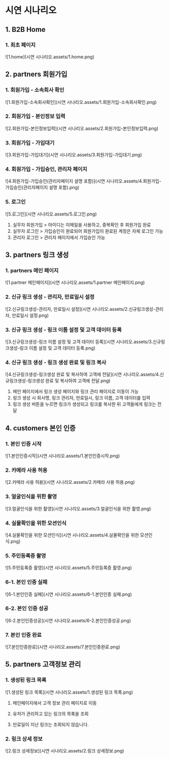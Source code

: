 # 시연 시나리오



## 1. B2B Home

### 1. 최초 페이지

![1.home](시연 시나리오.assets/1.home.png)



## 2. partners 회원가입

### 1. 회원가입 - 소속회사 확인

![1.회원가입-소속회사확인](시연 시나리오.assets/1.회원가입-소속회사확인.png)

### 2. 회원가입 - 본인정보 입력

![2.회원가입-본인정보입력](시연 시나리오.assets/2.회원가입-본인정보입력.png)

### 3. 회원가입 - 가입대기

![3.회원가입-가입대기](시연 시나리오.assets/3.회원가입-가입대기.png)

### 4. 회원가입 - 가입승인, 관리자 페이지

![4.회원가입-가입승인(관리자페이지 설명 포함)](시연 시나리오.assets/4.회원가입-가입승인(관리자페이지 설명 포함).png)

### 5. 로그인

![5.로그인](시연 시나리오.assets/5.로그인.png)

1. 실무자 회원가입 > 아이디는 이메일을 사용하고, 중복확인 후 회원가입 완료
2. 실무자 로그인 > 가입승인이 완료되어 회원가입이 완료된 계정은 자체 로그인 가능 
3. 관리자 로그인 > 관리자 페이지에서 가입승인 가능

## 3. partners 링크 생성

### 1. partners 메인 페이지

![1.partner 메인페이지](시연 시나리오.assets/1.partner 메인페이지.png)



### 2. 신규 링크 생성 - 관리자, 만료일시 설정

![2.신규링크생성-관리자, 만료일시 설정](시연 시나리오.assets/2.신규링크생성-관리자, 만료일시 설정.png)



### 3. 신규 링크 생성 - 링크 이름 설정 및 고객 데이터 등록

![3.신규링크생성-링크 이름 설정 및 고객 데이터 등록](시연 시나리오.assets/3.신규링크생성-링크 이름 설정 및 고객 데이터 등록.png)



### 4. 신규 링크 생성 - 링크 생성 완료 및 링크 복사

![4.신규링크생성-링크생성 완료 및 복사하여 고객에 전달](시연 시나리오.assets/4.신규링크생성-링크생성 완료 및 복사하여 고객에 전달.png)



1. 메인 페이지에서 링크 생성 페이지와 링크 관리 페이지로 이동이 가능
2. 링크 생성 시 회사명, 링크 관리자, 만료일시, 링크 이름, 고객 데이터를 입력
3. 링크 생성 버튼을 누르면 링크가 생성되고 링크를 복사한 뒤 고객들에게 링크는 전달



## 4. customers 본인 인증

### 1. 본인 인증 시작

![1.본인인증시작](시연 시나리오.assets/1.본인인증시작.png)



### 2. 카메라 사용 허용

![2.카메라 사용 허용](시연 시나리오.assets/2.카메라 사용 허용.png)



### 3. 얼굴인식을 위한 촬영

![3.얼굴인식을 위한 촬영](시연 시나리오.assets/3.얼굴인식을 위한 촬영.png)



### 4. 실물확인을 위한 모션인식

![4.실물확인을 위한 모션인식](시연 시나리오.assets/4.실물확인을 위한 모션인식.png)



### 5. 주민등록증 촬영

![5.주민등록증 촬영](시연 시나리오.assets/5.주민등록증 촬영.png)



### 6-1. 본인 인증 실패

![6-1.본인인증 실패](시연 시나리오.assets/6-1.본인인증 실패.png)



### 6-2. 본인 인증 성공

![6-2.본인인증성공](시연 시나리오.assets/6-2.본인인증성공.png)



### 7. 본인 인증 완료

![7.본인인증완료](시연 시나리오.assets/7.본인인증완료.png)





## 5. partners 고객정보 관리

### 1. 생성된 링크 목록

![1.생성된 링크 목록](시연 시나리오.assets/1.생성된 링크 목록.png)



1. 메인페이지에서 고객 정보 관리 페이지로 이동

2. 유저가 관리하고 있는 링크의 목록을 조회

3. 만료일이 지난 링크는 조회되지 않습니다.



### 2. 링크 상세 정보

![2.링크 상세정보](시연 시나리오.assets/2.링크 상세정보.png)

